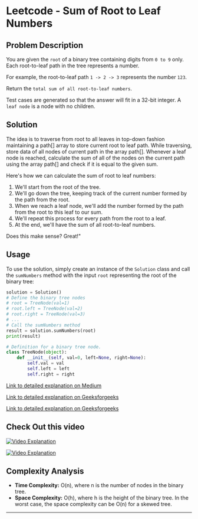 # Leetcode - Sum of Root to Leaf Numbers

## Problem Description

You are given the `root` of a binary tree containing digits from `0 to 9` only. 
Each root-to-leaf path in the tree represents a number. 

For example, the root-to-leaf path `1 -> 2 -> 3` represents the number `123`. 

Return the `total sum of all root-to-leaf numbers`. 

Test cases are generated so that the answer will fit in a 32-bit integer. A `leaf node` is a node with no children.


## Solution

The idea is to traverse from root to all leaves in top-down fashion maintaining a path[] array to store current root to leaf path. While traversing, store data of all nodes of current path in the array path[]. Whenever a leaf node is reached, calculate the sum of all of the nodes on the current path using the array path[] and check if it is equal to the given sum.

Here's how we can calculate the sum of root to leaf numbers:

1. We'll start from the root of the tree.
2. We'll go down the tree, keeping track of the current number formed by the path from the root.
3. When we reach a leaf node, we'll add the number formed by the path from the root to this leaf to our sum.
4. We'll repeat this process for every path from the root to a leaf.
5. At the end, we'll have the sum of all root-to-leaf numbers.



Does this make sense? Great!"


## Usage

To use the solution, simply create an instance of the `Solution` class and call the `sumNumbers` method with the input `root` representing the root of the binary tree:

```python
solution = Solution()
# Define the binary tree nodes
# root = TreeNode(val=1)
# root.left = TreeNode(val=2)
# root.right = TreeNode(val=3)
# ...
# Call the sumNumbers method
result = solution.sumNumbers(root)
print(result)
```

```python
# Definition for a binary tree node.
class TreeNode(object):
    def __init__(self, val=0, left=None, right=None):
        self.val = val
        self.left = left
        self.right = right
```


[Link to detailed explanation on Medium](https://medium.com/@choudharyarpit99/leetcode-129-sum-root-to-leaf-numbers-b8149061b376)

[Link to detailed explanation on Geeksforgeeks](https://www.geeksforgeeks.org/root-to-leaf-path-sum-equal-to-a-given-number-in-bst/)

[Link to detailed explanation on Geeksforgeeks](https://www.geeksforgeeks.org/applications-of-bst/?ref=lbp)




## Check Out this video

[![Video Explanation](https://img.youtube.com/vi/Gi0202QawRQ/mqdefault.jpg)](https://youtu.be/Gi0202QawRQ)


[![Video Explanation](https://img.youtube.com/vi/Jk16lZGFWxE/mqdefault.jpg)](https://youtu.be/Jk16lZGFWxE)





## Complexity Analysis

- **Time Complexity:** O(n), where n is the number of nodes in the binary tree.
- **Space Complexity:** O(h), where h is the height of the binary tree. In the worst case, the space complexity can be O(n) for a skewed tree.

---

